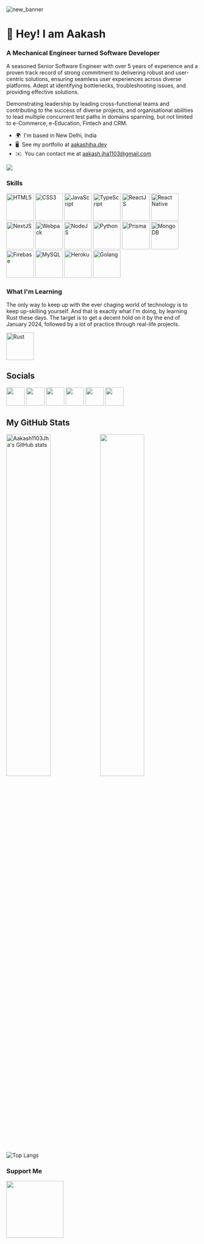 ![new_banner](https://user-images.githubusercontent.com/52240895/165217870-b5b70846-0f76-41d4-b5ad-d844bce86121.png)

# 👋 Hey! I am Aakash

### A Mechanical Engineer turned Software Developer

A seasoned Senior Software Engineer with over 5 years of experience and a proven track record of strong commitment to delivering robust and user-centric solutions, ensuring seamless user experiences across diverse platforms. Adept at identifying bottlenecks, troubleshooting issues, and providing effective solutions.

Demonstrating leadership by leading cross-functional teams and contributing to the success of diverse projects, and organisational abilities to lead multiple concurrent test paths in domains spanning, but not limited to e-Commerce, e-Education, Fintech and CRM.

* 🌍  I'm based in New Delhi, India 
* 🖥️  See my portfolio at [aakashjha.dev](https://www.aakashjha.dev) 
* ✉️  You can contact me at [aakash.jha1103@gmail.com](mailto:aakash.jha1103@gmail.com)

<a href="https://www.twitter.com/Aakash1103Jha" target="_blank" rel="noreferrer"><img src="https://img.shields.io/twitter/follow/Aakash1103Jha?logo=twitter&style=for-the-badge&color=0891b2&labelColor=1c1917" /></a>
### Skills

<img src="https://d24f27ag4t5yte.cloudfront.net/icons/html-1.svg" width="72" height="72" alt="HTML5" />  <img src="https://d24f27ag4t5yte.cloudfront.net/icons/css-3.svg" width="72" height="72" alt="CSS3" />  <img src="https://d24f27ag4t5yte.cloudfront.net/icons/logo-javascript.svg" width="72" height="72" alt="JavaScript" />  <img src="https://d24f27ag4t5yte.cloudfront.net/icons/typescript.svg" width="72" height="72" alt="TypeScript" />  <img src="https://d24f27ag4t5yte.cloudfront.net/icons/react-2.svg" width="72" height="72" alt="ReactJS" />  <img src="https://d24f27ag4t5yte.cloudfront.net/icons/react-native-1.svg" width="72" height="72" alt="React Native" />  <img src="https://d24f27ag4t5yte.cloudfront.net/icons/next-js.svg" width="72" height="72" alt="NextJS" /> <img src="https://d24f27ag4t5yte.cloudfront.net/icons/webpack-icon.svg" width="72" height="72" alt="Webpack" />  <img src="https://d24f27ag4t5yte.cloudfront.net/icons/nodejs-icon.svg" width="72" height="72" alt="NodeJS" />  <img src="https://d24f27ag4t5yte.cloudfront.net/icons/python-5.svg" width="72" height="72" alt="Python" />  <img src="https://d24f27ag4t5yte.cloudfront.net/icons/prisma-3.svg" width="72" height="72" alt="Prisma" />  <img src="https://d24f27ag4t5yte.cloudfront.net/icons/mongodb-icon-1.svg" width="72" height="72" alt="MongoDB" />  <img src="https://d24f27ag4t5yte.cloudfront.net/icons/firebase-1.svg" width="72" height="72" alt="Firebase" />  <img src="https://d24f27ag4t5yte.cloudfront.net/icons/mysql-6.svg" width="72" height="72" alt="MySQL" />  <img src="https://d24f27ag4t5yte.cloudfront.net/icons/heroku-4.svg" width="72" height="72" alt="Heroku" />  <img src="https://d24f27ag4t5yte.cloudfront.net/icons/go-logo-1.svg" width="72" height="72" alt="Golang" />

### What I'm Learning

The only way to keep up with the ever chaging world of technology is to keep up-skilling yourself. And that is exactly what I'm doing, by learning Rust these days. The target is to get a decent hold on it by the end of January 2024, followed by a lot of practice through real-life projects. 

<img src="https://d24f27ag4t5yte.cloudfront.net/icons/rust.svg" width="72" height="72" alt="Rust" />

## Socials   

<p align="left"> <a href="https://www.github.com/Aakash1103Jha" target="_blank" rel="noreferrer"><img src="https://raw.githubusercontent.com/danielcranney/readme-generator/main/public/icons/socials/github.svg" width="48" height="48" /></a> <a href="http://www.instagram.com/aakash1103jha" target="_blank" rel="noreferrer"><img src="https://raw.githubusercontent.com/danielcranney/readme-generator/main/public/icons/socials/instagram.svg" width="48" height="48" /></a> <a href="https://www.linkedin.com/in/aakash1103jha" target="_blank" rel="noreferrer"><img src="https://raw.githubusercontent.com/danielcranney/readme-generator/main/public/icons/socials/linkedin.svg" width="48" height="48" /></a> <a href="http://www.medium.com/@aakash.jha1103" target="_blank" rel="noreferrer"><img src="https://raw.githubusercontent.com/danielcranney/readme-generator/main/public/icons/socials/medium.svg" width="48" height="48" /></a> <a href="https://www.stackoverflow.com/users/18258744/aakash-jha" target="_blank" rel="noreferrer"><img src="https://raw.githubusercontent.com/danielcranney/readme-generator/main/public/icons/socials/stackoverflow.svg" width="48" height="48" /></a> <a href="https://www.twitter.com/Aakash1103Jha" target="_blank" rel="noreferrer"><img src="https://raw.githubusercontent.com/danielcranney/readme-generator/main/public/icons/socials/twitter.svg" width="48" height="48" /></a></p>

## My GitHub Stats

<a href="http://www.github.com/Aakash1103Jha"><img src="https://github-readme-stats.vercel.app/api?username=Aakash1103Jha&show_icons=true&hide=&count_private=true&title_color=0891b2&text_color=ffffff&icon_color=0891b2&bg_color=1c1917&hide_border=true&show_icons=true" width="48%" alt="Aakash1103Jha's GitHub stats" /></a> <a href="http://www.github.com/Aakash1103Jha"><img src="https://github-readme-streak-stats.herokuapp.com/?user=Aakash1103Jha&stroke=ffffff&background=1c1917&ring=0891b2&fire=0891b2&currStreakNum=ffffff&currStreakLabel=0891b2&sideNums=ffffff&sideLabels=ffffff&dates=ffffff&hide_border=true" width="48%"/></a>

![Top Langs](https://github-readme-stats.vercel.app/api/top-langs/?username=aakash1103jha&layout=compact&title_color=0891b2&text_color=ffffff&icon_color=0891b2&bg_color=1c1917&hide_border=true&show_icons=true)

### Support Me

<a href="https://www.buymeacoffee.com/aakashjha1103"><img src="https://cdn.buymeacoffee.com/buttons/v2/default-yellow.png" width="150" /></a>
